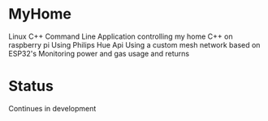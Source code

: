 # MyHome
Linux C++ Command Line Application controlling my home
C++ on raspberry pi
Using Philips Hue Api
Using a custom mesh network based on ESP32's
Monitoring power and gas usage and returns

# Status
Continues in development

